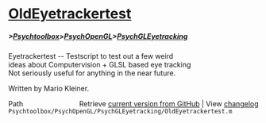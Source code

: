 # [OldEyetrackertest](OldEyetrackertest)
##### >[Psychtoolbox](Psychtoolbox)>[PsychOpenGL](PsychOpenGL)>[PsychGLEyetracking](PsychGLEyetracking)

Eyetrackertest -- Testscript to test out a few weird  
ideas about Computervision + GLSL based eye tracking  
Not seriously useful for anything in the near future.  
  
Written by Mario Kleiner.  




<div class="code_header" style="text-align:right;">
  <span style="float:left;">Path&nbsp;&nbsp;</span> <span class="counter">Retrieve <a href=
  "https://raw.github.com/Psychtoolbox-3/Psychtoolbox-3/beta/Psychtoolbox/PsychOpenGL/PsychGLEyetracking/OldEyetrackertest.m">current version from GitHub</a> | View <a href=
  "https://github.com/Psychtoolbox-3/Psychtoolbox-3/commits/beta/Psychtoolbox/PsychOpenGL/PsychGLEyetracking/OldEyetrackertest.m">changelog</a></span>
</div>
<div class="code">
  <code>Psychtoolbox/PsychOpenGL/PsychGLEyetracking/OldEyetrackertest.m</code>
</div>

